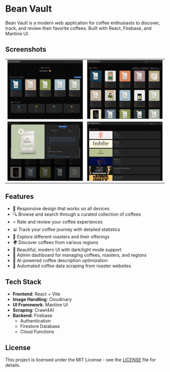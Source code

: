 # Bean Vault

Bean Vault is a modern web application for coffee enthusiasts to discover, track, and review their favorite coffees. Built with React, Firebase, and Mantine UI.

## Screenshots

| | |
|:---:|:---:|
| [![Home Page](screenshots/home.png)](screenshots/home.png) | [![Coffee Collection](screenshots/coffees.png)](screenshots/coffees.png) |
| [![Coffee Details](screenshots/coffee.png)](screenshots/coffee.png) | [![Roasters](screenshots/roasters.png)](screenshots/roasters.png) |

## Features

- 📱 Responsive design that works on all devices
- 🔍 Browse and search through a curated collection of coffees
- ⭐ Rate and review your coffee experiences
- 📊 Track your coffee journey with detailed statistics
- 🏪 Explore different roasters and their offerings
- 🌍 Discover coffees from various regions
- 🎨 Beautiful, modern UI with dark/light mode support
- 👑 Admin dashboard for managing coffees, roasters, and regions
- 🤖 AI-powered coffee description optimization
- 🔄 Automated coffee data scraping from roaster websites

## Tech Stack

- **Frontend**: React + Vite
- **Image Handling**: Cloudinary
- **UI Framework**: Mantine UI
- **Scraping**: Crawl4AI
- **Backend**: Firebase
  - Authentication
  - Firestore Database
  - Cloud Functions

## License

This project is licensed under the MIT License - see the [LICENSE](LICENSE) file for details.
